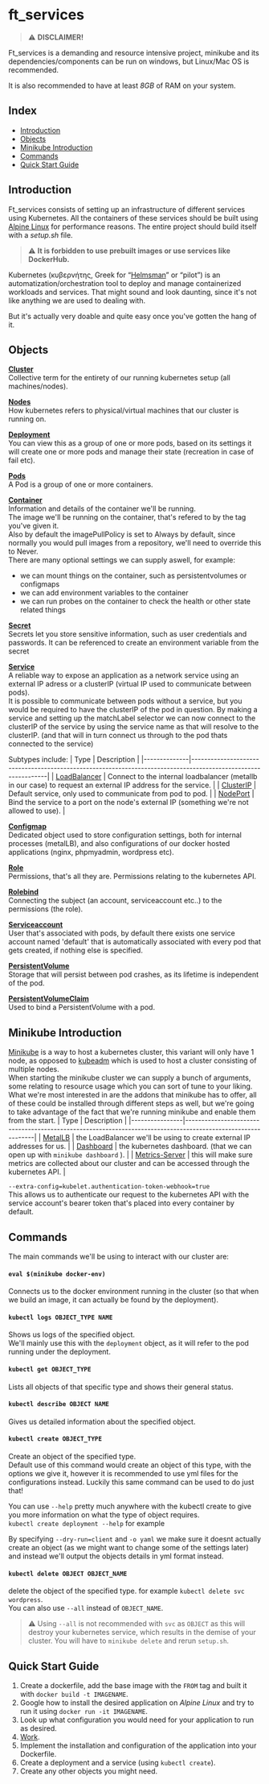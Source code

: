 # ft_services
> :warning:	**DISCLAIMER!**

Ft_services is a demanding and resource intensive project, minikube and its dependencies/components can be run on windows, but Linux/Mac OS is recommended.

It is also recommended to have at least *8GB* of RAM on your system.

## Index
* [Introduction](#introduction)
* [Objects](#objects)
* [Minikube Introduction](#minikube&nbsp;introduction>)
* [Commands](#commands)
* [Quick Start Guide](#quick&nbsp;start&nbsp;guide)

## Introduction
Ft_services consists of setting up an infrastructure of different services using Kubernetes. All the containers of these services should be built using [Alpine Linux](https://www.alpinelinux.org/) for performance reasons. The entire project should build itself with a *setup.sh* file.

> :warning: **It is forbidden to use prebuilt images or use services like DockerHub.**

Kubernetes (κυβερνήτης, Greek for “[Helmsman](https://en.wikipedia.org/wiki/Helmsman)” or “pilot”) is an automatization/orchestration tool to deploy and manage containerized workloads and services. That might sound and look daunting, since it's not like anything we are used to dealing with.

But it's actually very doable and quite easy once you've gotten the hang of it.

## Objects
**[Cluster](https://kubernetes.io/docs/tasks/administer-cluster/cluster-management/)**<br>
Collective term for the entirety of our running kubernetes setup (all machines/nodes).

**[Nodes](https://kubernetes.io/docs/concepts/architecture/nodes/)**<br>
How kubernetes refers to physical/virtual machines that our cluster is running on.

**[Deployment](https://kubernetes.io/docs/concepts/workloads/controllers/deployment/)**<br>
You can view this as a group of one or more pods, based on its settings it will create one or more pods and manage their state (recreation in case of fail etc).

**[Pods](https://kubernetes.io/docs/concepts/workloads/pods/)**<br>
A Pod is a group of one or more containers.

**[Container](https://kubernetes.io/docs/concepts/containers/)**<br>
Information and details of the container we'll be running.<br>
The image we'll be running on the container, that's refered to by the tag you've given it.<br>
Also by default the imagePullPolicy is set to Always by default, since normally you would pull images from a repository, we'll need to override this to Never.<br>
There are many optional settings we can supply aswell, for example:
- we can mount things on the container, such as persistentvolumes or configmaps
- we can add environment variables to the container
- we can run probes on the container to check the health or other state related things

**[Secret](https://kubernetes.io/docs/concepts/configuration/secret/)**<br>
Secrets let you store sensitive information, such as user credentials and passwords. It can be referenced to create an environment variable from the secret

**[Service](https://kubernetes.io/docs/concepts/services-networking/service/)**<br>
A reliable way to expose an application as a network service using an external IP adress or a clusterIP (virtual IP used to communicate between pods).<br> It is possible to communicate between pods without a service, but you would be required to have the clusterIP of the pod in question.
By making a service and setting up the matchLabel selector we can now connect to the clusterIP of the service by using the service name as that will resolve to the clusterIP. (and that will in turn connect us through to the pod thats connected to the service)

Subtypes include:
| Type         | Description                                                                                                   |
|--------------|---------------------------------------------------------------------------------------------------------------|
| [LoadBalancer](https://kubernetes.io/docs/concepts/services-networking/service/#loadbalancer) | Connect to the internal loadbalancer (metallb in our case) to request an external IP address for the service. |
| [ClusterIP](https://kubernetes.io/docs/concepts/services-networking/service/#publishing-services-service-types)    | Default service, only used to communicate from pod to pod.                                                    |
| [NodePort](https://kubernetes.io/docs/concepts/services-networking/service/#nodeport)     | Bind the service to a port on the node's external IP (something we're not allowed to use).                    |

**[Configmap](https://kubernetes.io/docs/concepts/configuration/configmap/)**<br>
Dedicated object used to store configuration settings, both for internal processes (metalLB), and also configurations of our docker hosted applications (nginx, phpmyadmin, wordpress etc).

**[Role](https://kubernetes.io/docs/reference/access-authn-authz/rbac/#role-example)**<br>
Permissions, that's all they are. Permissions relating to the kubernetes API.

**[Rolebind](https://kubernetes.io/docs/reference/access-authn-authz/rbac/#rolebinding-and-clusterrolebinding)**<br>
Connecting the subject (an account, serviceaccount etc..) to the permissions (the role).

**[Serviceaccount](https://kubernetes.io/docs/tasks/configure-pod-container/configure-service-account/)**<br>
User that's associated with pods, by default there exists one service account named 'default' that is automatically associated with every pod that gets created, if nothing else is specified.

**[PersistentVolume](https://kubernetes.io/docs/concepts/storage/persistent-volumes/)**<br>
Storage that will persist between pod crashes, as its lifetime is independent of the pod.

**[PersistentVolumeClaim](https://kubernetes.io/docs/concepts/storage/persistent-volumes/)**<br>
Used to bind a PersistentVolume with a pod.

## Minikube Introduction
[Minikube](https://kubernetes.io/docs/setup/learning-environment/minikube/) is a way to host a kubernetes cluster, this variant will only have 1 node, as opposed to [kubeadm](https://kubernetes.io/docs/setup/production-environment/tools/kubeadm/create-cluster-kubeadm/) which is used to host a cluster consisting of multiple nodes.<br>
When starting the minikube cluster we can supply a bunch of arguments, some relating to resource usage which you can sort of tune to your liking.<br>
What we're most interested in are the addons that minikube has to offer, all of these could be installed through different steps as well, but we're going to take advantage of the fact that we're running minikube and enable them from the start.
| Type           | Description                                                                                                 |
|----------------|-------------------------------------------------------------------------------------------------------------|
| [MetalLB](https://metallb.universe.tf/configuration/)        | the LoadBalancer we'll be using to create external IP addresses for us.                                     |
| [Dashboard](https://kubernetes.io/docs/tasks/access-application-cluster/web-ui-dashboard/)      | the kubernetes dashboard. (that we can open up with  `minikube dashboard` ).                                |
| [Metrics-Server](https://github.com/kubernetes-sigs/metrics-server) | this will make sure metrics are collected about our cluster and can be accessed through the kubernetes API. |

`--extra-config=kubelet.authentication-token-webhook=true`<br>
This allows us to authenticate our request to the kubernetes API with the service account's bearer token that's placed into every container by default.

## Commands
The main commands we'll be using to interact with our cluster are:

#### `eval $(minikube docker-env)`<br>
Connects us to the docker environment running in the cluster (so that when we build an image, it can actually be found by the deployment).

#### `kubectl logs OBJECT_TYPE NAME`<br>
Shows us logs of the specified object.<br>
We'll mainly use this with the `deployment` object, as it will refer to the pod running under the deployment.

#### `kubectl get OBJECT_TYPE`<br>
Lists all objects of that specific type and shows their general status.

#### `kubectl describe OBJECT NAME`<br>
Gives us detailed information about the specified object.

#### `kubectl create OBJECT_TYPE`<br>
Create an object of the specified type.<br>
Default use of this command would create an object of this type, with the options we give it,
however it is recommended to use yml files for the configurations instead. Luckily this same command can be used to do just that!<br>

You can use `--help` pretty much anywhere with the kubectl create to give you more information on what the type of object requires.<br>
`kubectl create deployment --help` for example

By specifying `--dry-run=client` and `-o yaml` we make sure it doesnt actually create an object (as we might want to change some of the settings later)
and instead we'll output the objects details in yml format instead.

#### `kubectl delete OBJECT OBJECT_NAME`<br>
delete the object of the specified type. for example `kubectl delete svc wordpress`.<br>
You can also use `--all` instead of `OBJECT_NAME`.
> :warning: Using `--all` is not recommended with `svc` as `OBJECT` as this will destroy your kubernetes service, which results in the demise of your cluster. You will have to `minikube delete` and rerun `setup.sh`.

## Quick Start Guide
1. Create a dockerfile, add the base image with the `FROM` tag and built it with `docker build -t IMAGENAME`.
2. Google how to install the desired application on *Alpine Linux* and try to run it using `docker run -it IMAGENAME`.
3. Look up what configuration you would need for your application to run as desired.
4. [Work](https://www.youtube.com/watch?v=UbxUSsFXYo4).
5. Implement the installation and configuration of the application into your Dockerfile.
6. Create a deployment and a service (using `kubectl create`).
7. Create any other objects you might need.